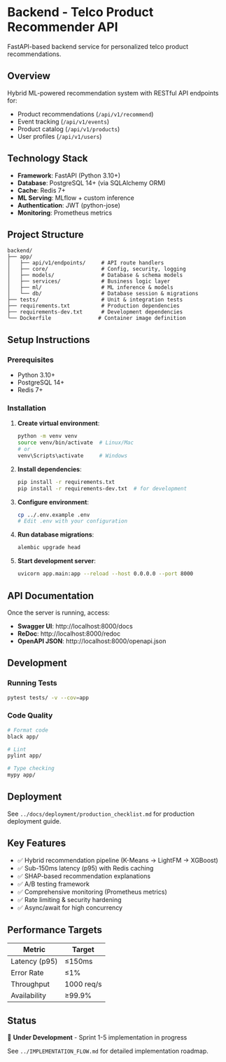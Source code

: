 # Backend - Telco Product Recommender API

FastAPI-based backend service for personalized telco product recommendations.

## Overview

Hybrid ML-powered recommendation system with RESTful API endpoints for:
- Product recommendations (`/api/v1/recommend`)
- Event tracking (`/api/v1/events`)
- Product catalog (`/api/v1/products`)
- User profiles (`/api/v1/users`)

## Technology Stack

- **Framework**: FastAPI (Python 3.10+)
- **Database**: PostgreSQL 14+ (via SQLAlchemy ORM)
- **Cache**: Redis 7+
- **ML Serving**: MLflow + custom inference
- **Authentication**: JWT (python-jose)
- **Monitoring**: Prometheus metrics

## Project Structure

```
backend/
├── app/
│   ├── api/v1/endpoints/     # API route handlers
│   ├── core/                 # Config, security, logging
│   ├── models/               # Database & schema models
│   ├── services/             # Business logic layer
│   ├── ml/                   # ML inference & models
│   └── db/                   # Database session & migrations
├── tests/                    # Unit & integration tests
├── requirements.txt          # Production dependencies
├── requirements-dev.txt      # Development dependencies
└── Dockerfile               # Container image definition
```

## Setup Instructions

### Prerequisites
- Python 3.10+
- PostgreSQL 14+
- Redis 7+

### Installation

1. **Create virtual environment**:
   ```bash
   python -m venv venv
   source venv/bin/activate  # Linux/Mac
   # or
   venv\Scripts\activate     # Windows
   ```

2. **Install dependencies**:
   ```bash
   pip install -r requirements.txt
   pip install -r requirements-dev.txt  # for development
   ```

3. **Configure environment**:
   ```bash
   cp ../.env.example .env
   # Edit .env with your configuration
   ```

4. **Run database migrations**:
   ```bash
   alembic upgrade head
   ```

5. **Start development server**:
   ```bash
   uvicorn app.main:app --reload --host 0.0.0.0 --port 8000
   ```

## API Documentation

Once the server is running, access:
- **Swagger UI**: http://localhost:8000/docs
- **ReDoc**: http://localhost:8000/redoc
- **OpenAPI JSON**: http://localhost:8000/openapi.json

## Development

### Running Tests
```bash
pytest tests/ -v --cov=app
```

### Code Quality
```bash
# Format code
black app/

# Lint
pylint app/

# Type checking
mypy app/
```

## Deployment

See `../docs/deployment/production_checklist.md` for production deployment guide.

## Key Features

- ✅ Hybrid recommendation pipeline (K-Means → LightFM → XGBoost)
- ✅ Sub-150ms latency (p95) with Redis caching
- ✅ SHAP-based recommendation explanations
- ✅ A/B testing framework
- ✅ Comprehensive monitoring (Prometheus metrics)
- ✅ Rate limiting & security hardening
- ✅ Async/await for high concurrency

## Performance Targets

| Metric | Target |
|--------|--------|
| Latency (p95) | ≤150ms |
| Error Rate | ≤1% |
| Throughput | 1000 req/s |
| Availability | ≥99.9% |

## Status

🚧 **Under Development** - Sprint 1-5 implementation in progress

See `../IMPLEMENTATION_FLOW.md` for detailed implementation roadmap.
